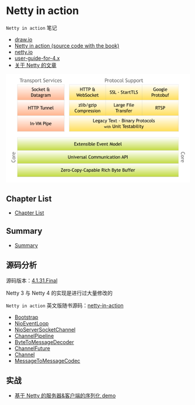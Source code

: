 # Netty in action

`Netty in action` 笔记

- [draw.io](draw.io/netty-in-action.xml)
- [Netty in action (source code with the book)](https://github.com/normanmaurer/netty-in-action)
- [netty.io](http://netty.io/)
- [user-guide-for-4.x](https://netty.io/wiki/user-guide-for-4.x.html)
- [关于 Netty 的文章](https://netty.io/wiki/related-articles.html)

![components](./images/components.png)

## Chapter List

- [Chapter List](netty-inaction.md)

## Summary

- [Summary](netty-in-action-summary.md)

## 源码分析

源码版本：[4.1.31.Final](https://github.com/netty/netty/releases/tag/netty-4.1.31.Final)

Netty 3 与 Netty 4 的实现是进行过大量修改的

`Netty in action` 英文版随书源码：[netty-in-action](https://github.com/normanmaurer/netty-in-action)

- [Bootstrap](source-code-bootstrap.md)
- [NioEventLoop](source-code-event-loop.md)
- [NioServerSocketChannel](source-code-channel.md)
- [ChannelPipeline](source-code-channel-pipeline.md)
- [ByteToMessageDecoder](source-code-byte-to-message-decoder.md)
- [ChannelFuture](source-code-channel-future.md)
- [Channel](source-code-channel.md)
- [MessageToMessageCodec](source-code-message-to-message-codec.md)

## 实战

- [基于 Netty 的服务器&客户端的序列化 demo](https://github.com/web1992/java_note/tree/master/app_tools/src/main/java/cn/web1992/utils/demo/netty/serializable)
